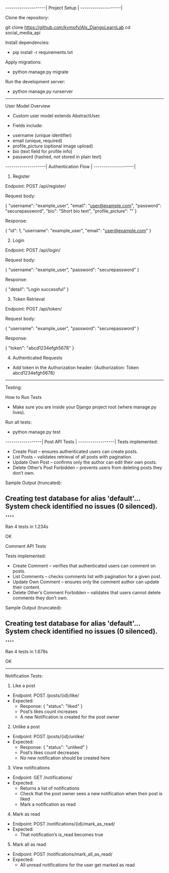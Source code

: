--------------------|
Project Setup       |
--------------------|

Clone the repository:

git clone https://github.com/kvmofv/Alx_DjangoLearnLab
cd social_media_api

Install dependencies:

- pip install -r requirements.txt


Apply migrations:

- python manage.py migrate

Run the development server:

- python manage.py runserver
----------------------------------------------
User Model Overview

* Custom user model extends AbstractUser.

* Fields include:
- username (unique identifier)
- email (unique, required)
- profile_picture (optional image upload)
- bio (text field for profile info)
- password (hashed, not stored in plain text)

--------------------|
Authentication Flow |
--------------------|
1. Register

Endpoint: POST /api/register/

Request body:

{
  "username": "example_user",
  "email": "user@example.com",
  "password": "securepassword",
  "bio": "Short bio text",
  "profile_picture": "<file>"
}


Response:

{
  "id": 1,
  "username": "example_user",
  "email": "user@example.com"
}

2. Login

Endpoint: POST /api/login/

Request body:

{
  "username": "example_user",
  "password": "securepassword"
}


Response:

{
  "detail": "Login successful"
}

3. Token Retrieval

Endpoint: POST /api/token/

Request body:

{
  "username": "example_user",
  "password": "securepassword"
}


Response:

{
  "token": "abcd1234efgh5678"
}

4. Authenticated Requests

- Add token in the Authorization header: {Authorization: Token abcd1234efgh5678}
------------------------------------
Testing:

How to Run Tests

- Make sure you are inside your Django project root (where manage.py lives).

Run all tests:

- python manage.py test

------------------|
Post API Tests    |
------------------|
Tests implemented:

- Create Post – ensures authenticated users can create posts.
- List Posts – validates retrieval of all posts with pagination.
- Update Own Post – confirms only the author can edit their own posts.
- Delete Other’s Post Forbidden – prevents users from deleting posts they don’t own.

Sample Output (truncated):

Creating test database for alias 'default'...
System check identified no issues (0 silenced).
....
----------------------------------------------------------------------
Ran 4 tests in 1.234s

OK

Comment API Tests

Tests implemented:

- Create Comment – verifies that authenticated users can comment on posts.
- List Comments – checks comments list with pagination for a given post.
- Update Own Comment – ensures only the comment author can update their content.
- Delete Other’s Comment Forbidden – validates that users cannot delete comments they don’t own.

Sample Output (truncated):

Creating test database for alias 'default'...
System check identified no issues (0 silenced).
....
----------------------------------------------------------------------
Ran 4 tests in 1.678s

OK


------------------------------------------

Notification Tests:

1. Like a post

- Endpoint: POST /posts/{id}/like/
- Expected: 
    * Response: { "status": "liked" }
    * Post’s likes count increases
    * A new Notification is created for the post owner

2. Unlike a post
- Endpoint: POST /posts/{id}/unlike/
- Expected:
    * Response: { "status": "unliked" }
    * Post’s likes count decreases
    * No new notification should be created here

3. View notifications
- Endpoint: GET /notifications/
- Expected:
    * Returns a list of notifications
    * Check that the post owner sees a new notification when their post is liked
    * Mark a notification as read

4. Mark as read
- Endpoint: POST /notifications/{id}/mark_as_read/
- Expected:
    * That notification’s is_read becomes true


5. Mark all as read
- Endpoint: POST /notifications/mark_all_as_read/
- Expected:
    * All unread notifications for the user get marked as read

